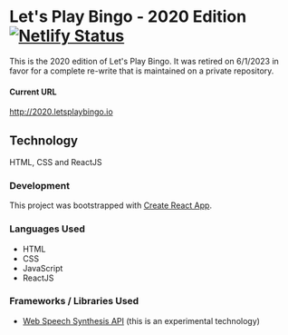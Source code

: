 # Let's Play Bingo - 2020 Edition [![Netlify Status](https://api.netlify.com/api/v1/badges/eed26650-d663-4789-8b12-ca2447351b01/deploy-status)](https://app.netlify.com/sites/letsplaybingo2020/deploys)

This is the 2020 edition of Let's Play Bingo. It was retired on 6/1/2023 in favor for a complete re-write that is maintained on a private repository.

#### Current URL

http://2020.letsplaybingo.io

## Technology

HTML, CSS and ReactJS

### Development

This project was bootstrapped with [Create React App](https://github.com/facebookincubator/create-react-app).

### Languages Used

-   HTML
-   CSS
-   JavaScript
-   ReactJS

### Frameworks / Libraries Used

-   [Web Speech Synthesis API](https://developers.google.com/web/updates/2014/01/Web-apps-that-talk-Introduction-to-the-Speech-Synthesis-API) (this is an experimental technology)
